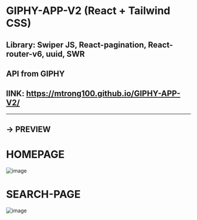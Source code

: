 # GIPHY-APP-V2 (React + Tailwind CSS)
## Library: Swiper JS, React-pagination, React-router-v6, uuid, SWR
## API from GIPHY
## lINK: https://mtrong100.github.io/GIPHY-APP-V2/
---------------------------------------------------
## -> PREVIEW

# HOMEPAGE
![image](https://user-images.githubusercontent.com/94778246/228716388-3e753541-28ae-43d7-9943-f5656a773374.png)

# SEARCH-PAGE
![image](https://user-images.githubusercontent.com/94778246/228716509-78d3d116-97ac-400c-90a7-67c2cad1ddd9.png)
